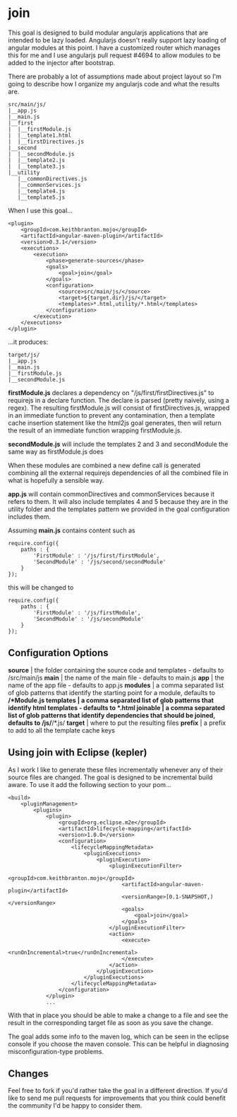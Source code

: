 join
====

This goal is designed to build modular angularjs applications that are intended to be lazy loaded. Angularjs doesn't really support lazy loading of angular modules at this point. I have a customized router which manages this for me and I use angularjs pull request #4694 to allow modules to be added to the injector after bootstrap. 

There are probably a lot of assumptions made about project layout so I'm going to describe how I organize my angularjs code and what the results are.

	src/main/js/
	|__app.js
	|__main.js
	|__first
	|  |__firstModule.js
	|  |__template1.html
	|  |__firstDirectives.js
	|__second
	|  |__secondModule.js
	|  |__template2.js
	|  |__template3.js
	|__utility
	   |__commonDirectives.js
   	   |__commonServices.js 
	   |__template4.js
	   |__template5.js

When I use this goal...

	<plugin>
		<groupId>com.keithbranton.mojo</groupId>
		<artifactId>angular-maven-plugin</artifactId>
		<version>0.3.1</version>
		<executions>
			<execution>
				<phase>generate-sources</phase>
				<goals>
					<goal>join</goal>
				</goals>
				<configuration>
					<source>src/main/js/</source>
					<target>${target.dir}/js/</target>
					<templates>*.html,utility/*.html</templates>
				</configuration>
			</execution>
		</executions>
	</plugin>

...it produces:

	target/js/
	|__app.js
	|__main.js
	|__firstModule.js
	|__secondModule.js

**firstModule.js** declares a dependency on "/js/first/firstDirectives.js" to requirejs in a declare function. The declare is parsed (pretty naively, using a regex). The resulting firstModule.js will consist of firstDirectives.js, wrapped in an immediate function to prevent any contamination, then a template cache insertion statement like the html2js goal generates, then will return the result of an immediate function wrapping firstModule.js.

**secondModule.js** will include the templates 2 and 3 and secondModule the same way as firstModule.js does

When these modules are combined a new define call is generated combining all the external requirejs dependencies of all the combined file in what is hopefully a sensible way.

**app.js** will contain commonDirectives and commonServices because it refers to them. It will also include templates 4 and 5 because they are in the utility folder and the templates pattern we provided in the goal configuration includes them.

Assuming **main.js** contains content such as

	require.config({
		paths : {
			'FirstModule' : '/js/first/firstModule',
			'SecondModule' : '/js/second/secondModule'
		}
	});

this will be changed to 

	require.config({
		paths : {
			'FirstModule' : '/js/firstModule',
			'SecondModule' : '/js/secondModule'
		}
	});

Configuration Options
---------------------


**source** | the folder containing the source code and templates - defaults to /src/main/js
**main** | the name of the main file - defaults to main.js
**app** | the name of the app file - defaults to app.js
**modules** | a comma separated list of glob patterns that identify the starting point for a module, defaults to **/*Module.js
**templates** | a comma separated list of glob patterns that identify html templates - defaults to *.html
**joinable** | a comma separated list of glob patterns that identify dependencies that should be joined, defaults to /js/**/*.js/
**target** | where to put the resulting files
**prefix** | a prefix to add to all the template cache keys  

Using join with Eclipse (kepler)
-----------------------------------

As I work I like to generate these files incrementally whenever any of their source files are changed. The goal is designed to be incremental build aware. To use it add the following section to your pom...

	<build>
		<pluginManagement>
			<plugins>
				<plugin>
					<groupId>org.eclipse.m2e</groupId>
					<artifactId>lifecycle-mapping</artifactId>
					<version>1.0.0</version>
					<configuration>
						<lifecycleMappingMetadata>
							<pluginExecutions>
								<pluginExecution>
									<pluginExecutionFilter>
										<groupId>com.keithbranton.mojo</groupId>
										<artifactId>angular-maven-plugin</artifactId>
										<versionRange>[0.1-SNAPSHOT,)</versionRange>
										<goals>
											<goal>join</goal>
										</goals>
									</pluginExecutionFilter>
									<action>
										<execute>
											<runOnIncremental>true</runOnIncremental>
										</execute>
									</action>
								</pluginExecution>
							</pluginExecutions>
						</lifecycleMappingMetadata>
					</configuration>
				</plugin>
				...

With that in place you should be able to make a change to a file and see the result in the corresponding target file as soon as you save the change.

The goal adds some info to the maven log, which can be seen in the eclipse console if you choose the maven console. This can be helpful in diagnosing misconfiguration-type problems.

Changes
-------

Feel free to fork if you'd rather take the goal in a different direction. If you'd like to send me pull requests for improvements that you think could benefit the community I'd be happy to consider them.
